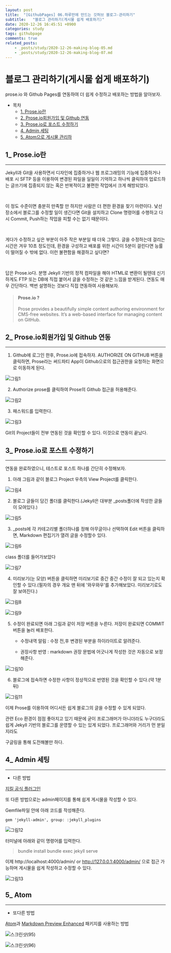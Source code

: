 ```yaml
---
layout: post
title:  "[GithubPages] 06.하루만에 만드는 깃허브 블로그-관리하기"
subtitle:   "블로그 관리하기(게시물 쉽게 배포하기)"
date: 2020-12-26 16:45:51 +0900
categories: study
tags: githubpage
comments: true
related_posts:
    - _posts/study/2020-12-26-making-blog-05.md
    - _posts/study/2020-12-26-making-blog-07.md
---
```


# 블로그 관리하기(게시물 쉽게 배포하기)

  prose.io 와 Github Pages를 연동하여 더 쉽게 수정하고 배포하는 방법을 알아보자.

- 목차
    - [1. Prose.io란](#1_-Prose.io란)
    - [2. Prose.io회원가입 및 Github 연동](#2_-Prose.io-회원가입-및-Github-연동)
    - [3. Prose.io로 포스트 수정하기](#3_-Prose.io로-포스트-수정하기)
    - [4. Admin 세팅](#4_-Admin-세팅)
    - [5. Atom으로 게시물 관리하](#5_-Atom)


## 1_ Prose.io란
---
Jekyll과 Git을 사용하면서 디자인에 집중하거나 웹 프로그래밍의 기능에 집중하거나 배포 시 SFTP 등을 이용하여 변경된 파일을 일일이 기억하고 하나씩 클릭하여 업로드하는 글쓰기에 집중되지 않는 혹은 반복적이고 불편한 작업에서 크게 해방되었다.

​

이 정도 수준이면 충분히 만족할 만 하지만 사람은 더 편한 환경을 찾기 마련이다. 낯선 장소에서 블로그를 수정할 일이 생긴다면 Git을 설치하고 Clone 명령어를 수행하고 다시 Commit, Push하는 작업을 피할 수는 없기 때문이다.

​

게다가 수정하고 싶은 부분이 아주 작은 부분일 때 더욱 그렇다. 글을 수정하는데 걸리는 시간은 겨우 10초 정도인데, 환경을 구성하고 배포를 위한 시간이 5분이 걸린다면 능률이 떨어질 수 밖에 없다. 이런 불편함을 해결하고 싶다면?

​

답은 Prose.io다. 분명 Jekyll 기반의 정적 컴파일을 해야 HTML로 변환이 될텐데 신기하게도 FTP 또는 DB에 직접 붙어서 글을 수정하는 것 같은 느낌을 받게된다. 연동도 매우 간단하다. 백번 설명하는 것보다 직접 연동하여 사용해보자.

> #### Prose.io ?
>
>Prose provides a beautifully simple content authoring environment for CMS-free websites. It’s a web-based interface for managing content on GitHub.

## 2_ Prose.io회원가입 및 Github 연동
---
1. Github에 로그인 한후, Prose.io에 접속하자. AUTHORIZE ON GITHUB 버튼을 클릭하면, Prose라는 써드파티 App이 Github으로의 접근권한을 요청하는 화면으로 이동하게 된다.

![그림1](../../../../assets/img/study/githubpages/6-1.jpeg)

2. Authorize prose를 클릭하여 Prose의 Github 접근을 허용해준다.

![그림2](../../../../assets/img/study/githubpages/6-2.jpeg)

3. 패스워드를 입력한다.

![그림3](../../../../assets/img/study/githubpages/6-3.jpeg)

Git의 Project들이 전부 연동된 것을 확인할 수 있다. 이것으로 연동이 끝났다.


## 3_ Prose.io로 포스트 수정하기
---
연동을 완료하였으니, 테스트로 포스트 하나를 간단히 수정해보자.

1. 아래 그림과 같이 블로그 Project 우측의 View Project를 클릭한다.

![그림4](../../../../assets/img/study/githubpages/6-4.jpeg)

2. 블로그 글들이 담긴 폴더를 클릭한다.(Jekyll은 대부분 _posts폴더에 작성한 글들이 모여있다.)

![그림5](../../../../assets/img/study/githubpages/6-5.jpeg)

3. _posts에 각 카테고리별 폴더하나를 정해 아무글이나 선택하여 Edit 버튼을 클릭하면, Markdown 편집기가 열려 글을 수정할수 있다.

![그림6](../../../../assets/img/study/githubpages/6-6.jpeg)

class 폴더를 들어가보았다

![그림7](../../../../assets/img/study/githubpages/6-7.jpeg)

4. 미리보기(눈 모양) 버튼을 클릭하면 미리보기로 중간 중간 수정이 잘 되고 있는지 확인할 수 있다.(필자의 경우 개요 맨 뒤에 '와우와우'를 추가해보았다. 미리보기로도 잘 보여진다.)

![그림8](../../../../assets/img/study/githubpages/6-8.jpeg)

![그림9](../../../../assets/img/study/githubpages/6-9.jpeg)

5. 수정이 완료되면 아래 그림과 같이 저장 버튼을 누른다. 저장이 완료되면 COMMIT 버튼을 눌러 배포한다.

    - 수정내역 알림 : 수정 전,후 변경된 부분을 하이라이트로 알려준다.

    - 권장사항 반영 : markdown 권장 문법에 어긋나게 작성한 것은 자동으로 보정해준다.

![그림10](../../../../assets/img/study/githubpages/6-10.jpeg)


6. 블로그에 접속하면 수정한 사항이 정상적으로 반영된 것을 확인할 수 있다.(약 1분뒤)

![그림11](../../../../assets/img/study/githubpages/6-11.jpeg)

이제 Prose를 이용하여 어디서든 쉽게 블로그의 글을 수정할 수 있게 되었다.

관련 Eco 환경이 점점 좋아지고 있기 때문에 굳이 프로그래머가 아니더라도 누구더라도 쉽게 Jekyll 기반의 블로그를 운영할 수 있는 있게 되었다. 프로그래머와 거리가 먼 분일지라도

구글링을 통해 도전해볼만 하다.

## 4_ Admin 세팅
---
+ 다른 방법

[지킬 공식 플러그인](https://github.com/jekyll/jekyll-admin/blob/master/README.md)

또 다른 방법으로는 admin페이지를 통해 쉽게 게시물을 작성할 수 있다.

Gemfile파일 안에 아래 코드를 작성해준다.

~~~
gem 'jekyll-admin', group: :jekyll_plugins
~~~

![그림12](../../../../assets/img/study/githubpages/6-12.JPG)

터미널에 아래와 같이 명령어를 입력한다.

> bundle install
> bundle exec jekyll serve

이제  http://localhost:4000/admin/ or http://127.0.0.1:4000/admin/ 으로 접근 가능하며 게시물을 쉽게 작성하고 수정할 수 있다.

![그림13](../../../../assets/img/study/githubpages/6-13.JPG)


## 5_ Atom
---
+ 또다른 방법

[Atom](https://atom.io/)과 [Markdown Preview Enhanced](https://atom.io/packages/markdown-preview-enhanced) 패키지를 사용하는 방법

![스크린샷(95)](/assets/img/study/githubpages/스크린샷(95).png)

![스크린샷(96)](/assets/img/study/githubpages/스크린샷(96).png)
